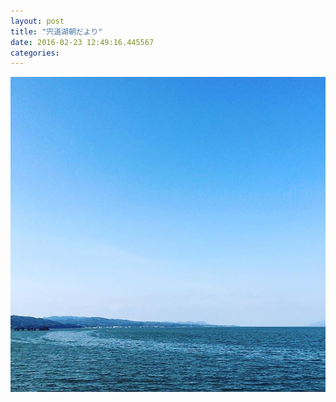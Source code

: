```yaml
---
layout: post
title: "宍道湖朝だより"
date: 2016-02-23 12:49:16.445567
categories: 
---
```


![](/assets/images/201602/12677421_1525626461067129_479352201_n.jpg)


